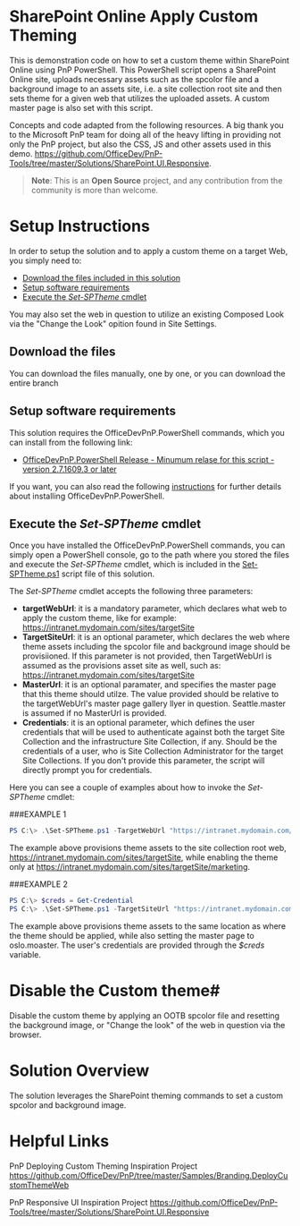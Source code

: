 # SharePoint Online Apply Custom Theming #

This is demonstration code on how to set a custom theme within SharePoint Online using PnP PowerShell.
This PowerShell script opens a SharePoint Online site, uploads necessary assets such as the spcolor file and a background image to an assets site, i.e. a site collection root site and then sets theme for a given web that utilizes the uploaded assets. A custom master page is also set with this script.

Concepts and code adapted from the following resources. A big thank you to the Microsoft PnP team for doing all of the heavy lifting in providing not only the PnP project, but also the CSS, JS and other assets used in this demo.
<a href="https://github.com/OfficeDev/PnP-Tools/tree/master/Solutions/SharePoint.UI.Responsive">https://github.com/OfficeDev/PnP-Tools/tree/master/Solutions/SharePoint.UI.Responsive</a>.

>**Note**: This is an **Open Source** project, and any contribution from the community
is more than welcome. 

# Setup Instructions #
In order to setup the solution and to apply a custom theme on a target Web, you simply need to:
* [Download the files included in this solution](#download)
* [Setup software requirements](#requirements)
* [Execute the *Set-SPTheme* cmdlet](#execute)

You may also set the web in question to utilize an existing Composed Look via the "Change the Look" opition found in Site Settings.

<a name="download"></a>
## Download the files
You can download the files manually, one by one, or you can download the entire branch

<a name="requirements"></a>
## Setup software requirements
This solution requires the OfficeDevPnP.PowerShell commands, which you can install
from the following link:

* <a href="https://github.com/OfficeDev/PnP-PowerShell/releases">OfficeDevPnP.PowerShell Release - Minumum relase for this script - version 2.7.1609.3 or later</a>

If you want, you can also read the following 
<a href="https://github.com/OfficeDev/PnP-PowerShell#installation">instructions</a>
for further details about installing OfficeDevPnP.PowerShell.

<a name="execute"></a>
## Execute the *Set-SPTheme* cmdlet
Once you have installed the OfficeDevPnP.PowerShell commands, you can simply open a 
PowerShell console, go to the path where you stored the files and execute the *Set-SPTheme*
cmdlet, which is included in the
<a href="./Set-SPTheme.ps1">Set-SPTheme.ps1</a> script file of this solution.

The *Set-SPTheme* cmdlet accepts the following three parameters:
* **targetWebUrl**: it is a mandatory parameter, which declares what web to apply the custom theme, like for example: https://intranet.mydomain.com/sites/targetSite
* **TargetSiteUrl**: it is an optional parameter, which declares the web where theme assets including the spcolor file and background image should be provisiioned. If this parameter is not provided, then TargetWebUrl is assumed as the provisions asset site as well, such as: https://intranet.mydomain.com/sites/targetSite
* **MasterUrl**: it is an optional paramater, and specifies the master page that this theme should utilze. The value provided should be relative to the targetWebUrl's master page gallery llyer in question. Seattle.master is assumed if no MasterUrl is provided.
* **Credentials**: it is an optional parameter, which defines the user credentials that will be used to authenticate against both the target Site Collection and the infrastructure Site Collection, if any. Should be the credentials of a user, who is Site Collection Administrator for the target Site Collections. If you don't provide this parameter, the script will directly prompt you for credentials.

Here you can see a couple of examples about how to invoke the *Set-SPTheme* cmdlet:

###EXAMPLE 1
```PowerShell
PS C:\> .\Set-SPTheme.ps1 -TargetWebUrl "https://intranet.mydomain.com/sites/targetSite/marketing" -TargetSiteUrl "https://intranet.mydomain.com/sites/targetSite" 
```

The example above provisions theme assets to the site collection root web, https://intranet.mydomain.com/sites/targetSite, while enabling the theme only at https://intranet.mydomain.com/sites/targetSite/marketing.

###EXAMPLE 2
```PowerShell
PS C:\> $creds = Get-Credential
PS C:\> .\Set-SPTheme.ps1 -TargetSiteUrl "https://intranet.mydomain.com/sites/targetSite" -MasterUrl "oslo.master" -Credentials $creds
```

The example above provisions theme assets to the same location as where the theme should be applied, while also setting the master page to oslo.moaster. The user's credentials are  provided through the *$creds* variable.

<a name="disable"></a>
# Disable the Custom theme#
Disable the custom theme by applying an OOTB spcolor file and resetting the background image, or "Change the look" of the web in question via the browser.

<a name="overview"></a>
# Solution Overview #
The solution leverages the SharePoint theming commands to set a custom spcolor and background image.

# Helpful Links #

PnP Deploying Custom Theming Inspiration Project
https://github.com/OfficeDev/PnP/tree/master/Samples/Branding.DeployCustomThemeWeb

PnP Responsive UI Inspiration Project
https://github.com/OfficeDev/PnP-Tools/tree/master/Solutions/SharePoint.UI.Responsive